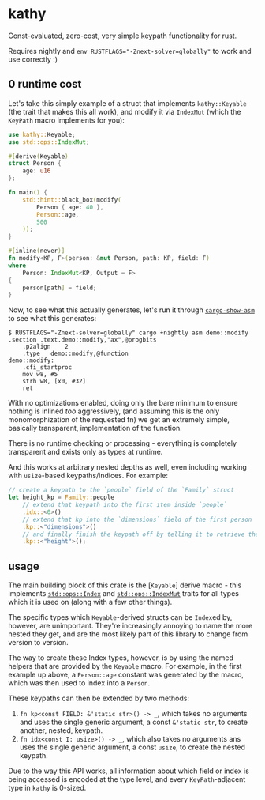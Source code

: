 # kathy

Const-evaluated, zero-cost, very simple keypath functionality for rust.

Requires nightly and `env RUSTFLAGS="-Znext-solver=globally"` to work and use correctly :)

## 0 runtime cost

Let's take this simply example of a struct that implements `kathy::Keyable` (the trait that makes this all work), and modify it via `IndexMut` (which the `KeyPath` macro implements for you):

```rust
use kathy::Keyable;
use std::ops::IndexMut;

#[derive(Keyable)
struct Person {
	age: u16
};

fn main() {
	std::hint::black_box(modify(
		Person { age: 40 },
		Person::age,
		500
	));
}

#[inline(never)]
fn modify<KP, F>(person: &mut Person, path: KP, field: F)
where
	Person: IndexMut<KP, Output = F>
{
	person[path] = field;
}
```

Now, to see what this actually generates, let's run it through [`cargo-show-asm`](https://crates.io/crates/cargo-show-asm) to see what this generates:

```shell
$ RUSTFLAGS="-Znext-solver=globally" cargo +nightly asm demo::modify
.section .text.demo::modify,"ax",@progbits
	.p2align	2
	.type	demo::modify,@function
demo::modify:
	.cfi_startproc
	mov w8, #5
	strh w8, [x0, #32]
	ret
```

With no optimizations enabled, doing only the bare minimum to ensure nothing is inlined *too* aggressively, (and assuming this is the only monomorphization of the requested fn) we get an extremely simple, basically transparent, implementation of the function.

There is no runtime checking or processing - everything is completely transparent and exists only as types at runtime.

And this works at arbitrary nested depths as well, even including working with `usize`-based keypaths/indices. For example:

```rust
// create a keypath to the `people` field of the `Family` struct
let height_kp = Family::people
	// extend that keypath into the first item inside `people`
	.idx::<0>()
	// extend that kp into the `dimensions` field of the first person
	.kp::<"dimensions">()
	// and finally finish the keypath off by telling it to retrieve the height.
	.kp::<"height">();
```

## usage

The main building block of this crate is the [`Keyable`] derive macro - this implements [`std::ops::Index`](https://doc.rust-lang.org/std/ops/trait.Index.html) and [`std::ops::IndexMut`](https://doc.rust-lang.org/std/ops/trait.IndexMut.html) traits for all types which it is used on (along with a few other things).

The specific types which `Keyable`-derived structs can be `Index`ed by, however, are unimportant. They're increasingly annoying to name the more nested they get, and are the most likely part of this library to change from version to version.

The way to create these Index types, however, is by using the named helpers that are provided by the `Keyable` macro. For example, in the first example up above, a `Person::age` constant was generated by the macro, which was then used to index into a `Person`.

These keypaths can then be extended by two methods:
1. `fn kp<const FIELD: &'static str>() -> _`, which takes no arguments and uses the single generic argument, a const `&'static str`, to create another, nested, keypath.
2. `fn idx<const I: usize>() -> _`, which also takes no arguments ans uses the single generic argument, a const `usize`, to create the nested keypath.

Due to the way this API works, all information about which field or index is being accessed is encoded at the type level, and every `KeyPath`-adjacent type in `kathy` is 0-sized.
